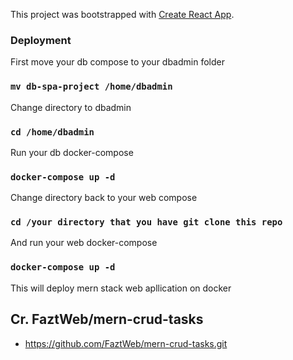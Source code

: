 This project was bootstrapped with [Create React App](https://github.com/facebook/create-react-app).

### Deployment

First move your db compose to your dbadmin folder

### `mv db-spa-project /home/dbadmin`

Change directory to dbadmin

### `cd /home/dbadmin`

Run your db docker-compose

### `docker-compose up -d`

Change directory back to your web compose

### `cd /your directory that you have git clone this repo`

And run your web docker-compose

### `docker-compose up -d`

This will deploy mern stack web apllication on docker

## Cr. FaztWeb/mern-crud-tasks 
- https://github.com/FaztWeb/mern-crud-tasks.git
